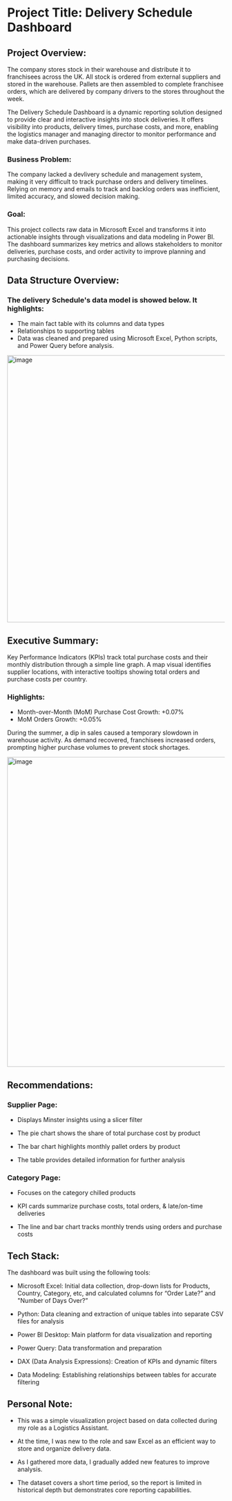# Project Title: Delivery Schedule Dashboard


## Project Overview:
The company stores stock in their warehouse and distribute it to franchisees across the UK. All stock is ordered from external suppliers and stored in the warehouse. Pallets are then assembled to complete franchisee orders, which are delivered by company drivers to the stores throughout the week.

The Delivery Schedule Dashboard is a dynamic reporting solution designed to provide clear and interactive insights into stock deliveries. It offers visibility into products, delivery times, purchase costs, and more, enabling the logistics manager and managing director to monitor performance and make data-driven purchases.

### Business Problem:
The company lacked a devlivery schedule and management system, making it very difficult to track purchase orders and delivery timelines. Relying on memory and emails to track and backlog orders was inefficient, limited accuracy, and slowed decision making.

### Goal:
This project collects raw data in Microsoft Excel and transforms it into actionable insights through visualizations and data modeling in Power BI. The dashboard summarizes key metrics and allows stakeholders to monitor deliveries, purchase costs, and order activity to improve planning and purchasing decisions.

## Data Structure Overview:
### The delivery Schedule's data model is showed below. It highlights:
- The main fact table with its columns and data types
- Relationships to supporting tables
- Data was cleaned and prepared using Microsoft Excel, Python scripts, and Power Query before analysis. 

<img width="1201" height="619" alt="image" src="https://github.com/user-attachments/assets/9fe98617-c894-4ce5-98ca-9a8b75d47fc6" />


## Executive Summary:
Key Performance Indicators (KPIs) track total purchase costs and their monthly distribution through a simple line graph. A map visual identifies supplier locations, with interactive tooltips showing total orders and purchase costs per country.

### Highlights:
- Month-over-Month (MoM) Purchase Cost Growth: +0.07%
- MoM Orders Growth: +0.05%

During the summer, a dip in sales caused a temporary slowdown in warehouse activity. As demand recovered, franchisees increased orders, prompting higher purchase volumes to prevent stock shortages.

<img width="1281" height="718" alt="image" src="https://github.com/user-attachments/assets/5ab6719e-3898-4c14-ad73-c9ae4588b43b" />


## Recommendations:
### Supplier Page:
- Displays Minster insights using a slicer filter
  
- The pie chart shows the share of total purchase cost by product
  
- The bar chart highlights monthly pallet orders by product
  
- The table provides detailed information for further analysis


### Category Page:
- Focuses on the category chilled products
  
- KPI cards summarize purchase costs, total orders, & late/on-time deliveries
  
- The line and bar chart tracks monthly trends using orders and purchase costs


## Tech Stack:
The dashboard was built using the following tools:

- Microsoft Excel: Initial data collection, drop-down lists for Products, Country, Category, etc, and calculated columns for “Order Late?” and "Number of Days Over?”
  
- Python: Data cleaning and extraction of unique tables into separate CSV files for analysis
  
- Power BI Desktop: Main platform for data visualization and reporting

- Power Query: Data transformation and preparation

- DAX (Data Analysis Expressions): Creation of KPIs and dynamic filters

- Data Modeling: Establishing relationships between tables for accurate filtering


## Personal Note:
- This was a simple visualization project based on data collected during my role as a Logistics Assistant.
  
- At the time, I was new to the role and saw Excel as an efficient way to store and organize delivery data.
  
- As I gathered more data, I gradually added new features to improve analysis.
  
- The dataset covers a short time period, so the report is limited in historical depth but demonstrates core reporting capabilities.

